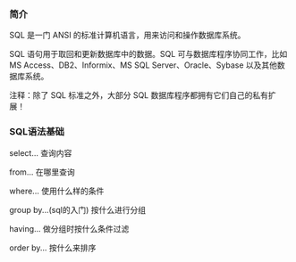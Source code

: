 ### 简介

SQL 是一门 ANSI 的标准计算机语言，用来访问和操作数据库系统。

SQL 语句用于取回和更新数据库中的数据。SQL 可与数据库程序协同工作，比如 MS Access、DB2、Informix、MS SQL Server、Oracle、Sybase 以及其他数据库系统。

注释：除了 SQL 标准之外，大部分 SQL 数据库程序都拥有它们自己的私有扩展！

### SQL语法基础

select...  查询内容

from...  在哪里查询

where...  使用什么样的条件

group by...(sql的入门)  按什么进行分组

having...  做分组时按什么条件过滤

order by...  按什么来排序